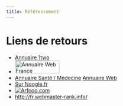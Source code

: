 ```yaml
---
title: Référencement
---
```


# Liens de retours

- [Annuaire 1two](http://www.1two.org)
- <a href="http://www.annuaire-web-france.com/vote-annuaire-web-france.php?id_site_vote=86143" target="_blank"><img src="http://www.annuaire-web-france.com/images/logo-annuaire-web-france.gif" width="120" height="35" border="0" alt="Annuaire Web France"></a>
- <a href="http://www.annuaire-web-france.com/annuaire-sante-medecine.php">Annuaire Santé / Médecine</a> <a href="http://www.annuaire-web-france.com">Annuaire Web</a>
- <a href='http://www.noogle.fr/'>Sur Noogle.fr</a>
- <a href="http://guide.arfooo.com/" title="Guide web Arfooo" target="_blank"><img src="http://guide.arfooo.com/images/annuaire-gratuit-8.png" alt="Arfooo.com" border="0" /></a>
- <a href="http://fr.webmaster-rank.info/">http://fr.webmaster-rank.info/</a>